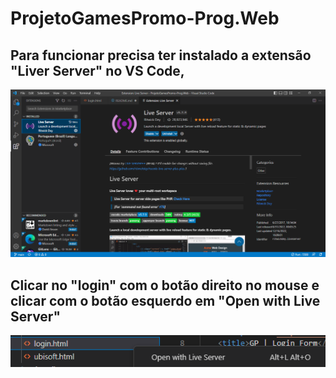 # ProjetoGamesPromo-Prog.Web

## Para funcionar precisa ter instalado a extensão "Liver Server" no VS Code,
![print1](Print1.png)

## Clicar no "login" com o botão direito no mouse e clicar com o botão esquerdo em "Open with Live Server"
![print2](Print2.png)